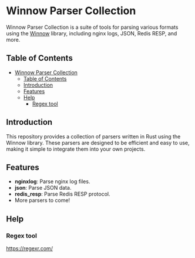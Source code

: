 # Winnow Parser Collection

Winnow Parser Collection is a suite of tools for parsing various formats using the [Winnow](https://crates.io/crates/winnow) library, including nginx logs, JSON, Redis RESP, and more.

## Table of Contents

- [Winnow Parser Collection](#winnow-parser-collection)
  - [Table of Contents](#table-of-contents)
  - [Introduction](#introduction)
  - [Features](#features)
  - [Help](#help)
    - [Regex tool](#regex-tool)

## Introduction

This repository provides a collection of parsers written in Rust using the Winnow library. These parsers are designed to be efficient and easy to use, making it simple to integrate them into your own projects.

## Features

- **nginxlog**: Parse nginx log files.
- **json**: Parse JSON data.
- **redis_resp**: Parse Redis RESP protocol.
- More parsers to come!

## Help

### Regex tool

https://regexr.com/
